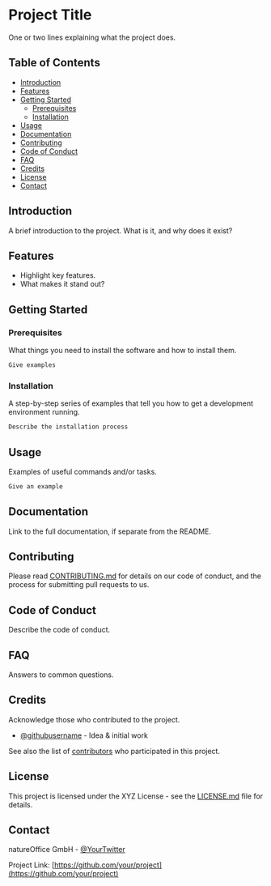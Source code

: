 # Project Title

One or two lines explaining what the project does.

## Table of Contents

- [Introduction](#introduction)
- [Features](#features)
- [Getting Started](#getting-started)
  - [Prerequisites](#prerequisites)
  - [Installation](#installation)
- [Usage](#usage)
- [Documentation](#documentation)
- [Contributing](#contributing)
- [Code of Conduct](#code-of-conduct)
- [FAQ](#faq)
- [Credits](#credits)
- [License](#license)
- [Contact](#contact)

## Introduction

A brief introduction to the project. What is it, and why does it exist?

## Features

- Highlight key features.
- What makes it stand out?

## Getting Started

### Prerequisites

What things you need to install the software and how to install them.

```bash
Give examples
```

### Installation

A step-by-step series of examples that tell you how to get a development environment running.

```bash
Describe the installation process
```

## Usage

Examples of useful commands and/or tasks.

```bash
Give an example
```

## Documentation

Link to the full documentation, if separate from the README.

## Contributing

Please read [CONTRIBUTING.md](CONTRIBUTING.md) for details on our code of conduct, and the process for submitting pull requests to us.

## Code of Conduct

Describe the code of conduct.

## FAQ

Answers to common questions.

## Credits

Acknowledge those who contributed to the project.

- [@githubusername](https://github.com/githubusername) - Idea & initial work

See also the list of [contributors](https://github.com/your/project/contributors) who participated in this project.

## License

This project is licensed under the XYZ License - see the [LICENSE.md](LICENSE.md) file for details.

## Contact

natureOffice GmbH - [@YourTwitter](https://twitter.com/YourTwitter)

Project Link: [https://github.com/your/project](https://github.com/your/project)